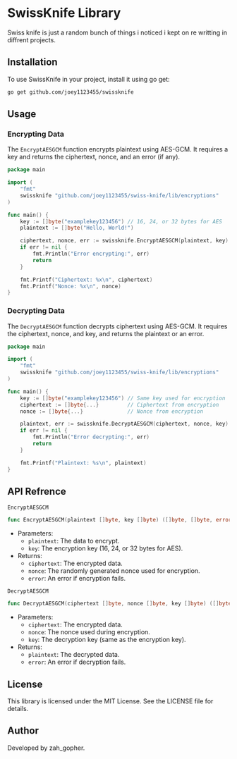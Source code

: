 # SwissKnife Library
Swiss knife is just a random bunch of things i noticed i kept on re writting in diffrent projects.

## Installation
To use SwissKnife in your project, install it using go get:
```bash
go get github.com/joey1123455/swissknife
```

## Usage 
### Encrypting Data
The `EncryptAESGCM` function encrypts plaintext using AES-GCM. It requires a key and returns the ciphertext, nonce, and an error (if any).

```go
package main

import (
    "fmt"
    swissknife "github.com/joey1123455/swiss-knife/lib/encryptions"
)

func main() {
    key := []byte("examplekey123456") // 16, 24, or 32 bytes for AES
    plaintext := []byte("Hello, World!")

    ciphertext, nonce, err := swissknife.EncryptAESGCM(plaintext, key)
    if err != nil {
        fmt.Println("Error encrypting:", err)
        return
    }

    fmt.Printf("Ciphertext: %x\n", ciphertext)
    fmt.Printf("Nonce: %x\n", nonce)
}
```

### Decrypting Data
The `DecryptAESGCM` function decrypts ciphertext using AES-GCM. It requires the ciphertext, nonce, and key, and returns the plaintext or an error.

```go
package main

import (
    "fmt"
    swissknife "github.com/joey1123455/swiss-knife/lib/encryptions"
)

func main() {
    key := []byte("examplekey123456") // Same key used for encryption
    ciphertext := []byte{...}         // Ciphertext from encryption
    nonce := []byte{...}              // Nonce from encryption

    plaintext, err := swissknife.DecryptAESGCM(ciphertext, nonce, key)
    if err != nil {
        fmt.Println("Error decrypting:", err)
        return
    }

    fmt.Printf("Plaintext: %s\n", plaintext)
}
```

## API Refrence
`EncryptAESGCM`
```go
func EncryptAESGCM(plaintext []byte, key []byte) ([]byte, []byte, error)
```

- Parameters:
    - `plaintext`: The data to encrypt.
    - `key`: The encryption key (16, 24, or 32 bytes for AES).
- Returns:
    - `ciphertext`: The encrypted data.
    - `nonce`: The randomly generated nonce used for encryption.
    - `error`: An error if encryption fails.

`DecryptAESGCM`
```go
func DecryptAESGCM(ciphertext []byte, nonce []byte, key []byte) ([]byte, error)
```
- Parameters:
    - `ciphertext`: The encrypted data.
    - `nonce`: The nonce used during encryption.
    - `key`: The decryption key (same as the encryption key).
- Returns:
    - `plaintext`: The decrypted data.
    - `error`: An error if decryption fails.


## License
This library is licensed under the MIT License. See the LICENSE file for details.

## Author
Developed by zah_gopher.